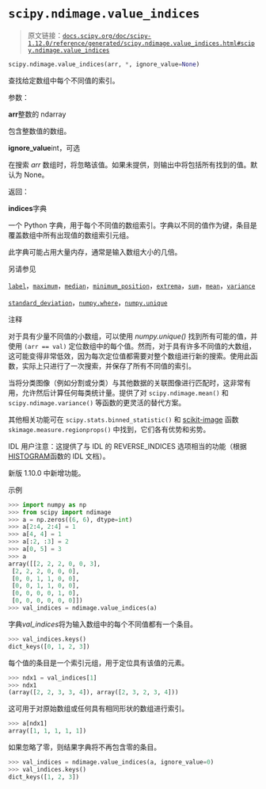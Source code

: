 # `scipy.ndimage.value_indices`

> 原文链接：[`docs.scipy.org/doc/scipy-1.12.0/reference/generated/scipy.ndimage.value_indices.html#scipy.ndimage.value_indices`](https://docs.scipy.org/doc/scipy-1.12.0/reference/generated/scipy.ndimage.value_indices.html#scipy.ndimage.value_indices)

```py
scipy.ndimage.value_indices(arr, *, ignore_value=None)
```

查找给定数组中每个不同值的索引。

参数：

**arr**整数的 ndarray

包含整数值的数组。

**ignore_value**int，可选

在搜索 *arr* 数组时，将忽略该值。如果未提供，则输出中将包括所有找到的值。默认为 None。

返回：

**indices**字典

一个 Python 字典，用于每个不同值的数组索引。字典以不同的值作为键，条目是覆盖数组中所有出现值的数组索引元组。

此字典可能占用大量内存，通常是输入数组大小的几倍。

另请参见

[`label`](https://docs.scipy.org/doc/scipy-1.12.0/reference/generated/scipy.ndimage.label.html#scipy.ndimage.label "scipy.ndimage.label")，[`maximum`](https://docs.scipy.org/doc/scipy-1.12.0/reference/generated/scipy.ndimage.maximum.html#scipy.ndimage.maximum "scipy.ndimage.maximum")，[`median`](https://docs.scipy.org/doc/scipy-1.12.0/reference/generated/scipy.ndimage.median.html#scipy.ndimage.median "scipy.ndimage.median")，[`minimum_position`](https://docs.scipy.org/doc/scipy-1.12.0/reference/generated/scipy.ndimage.minimum_position.html#scipy.ndimage.minimum_position "scipy.ndimage.minimum_position")，[`extrema`](https://docs.scipy.org/doc/scipy-1.12.0/reference/generated/scipy.ndimage.extrema.html#scipy.ndimage.extrema "scipy.ndimage.extrema")，[`sum`](https://docs.python.org/3/library/functions.html#sum "(在 Python v3.12 中)")，[`mean`](https://docs.scipy.org/doc/scipy-1.12.0/reference/generated/scipy.ndimage.mean.html#scipy.ndimage.mean "scipy.ndimage.mean")，[`variance`](https://docs.scipy.org/doc/scipy-1.12.0/reference/generated/scipy.ndimage.variance.html#scipy.ndimage.variance "scipy.ndimage.variance")

[`standard_deviation`](https://docs.scipy.org/doc/scipy-1.12.0/reference/generated/scipy.ndimage.standard_deviation.html#scipy.ndimage.standard_deviation "scipy.ndimage.standard_deviation")，[`numpy.where`](https://numpy.org/devdocs/reference/generated/numpy.where.html#numpy.where "(在 NumPy v2.0.dev0 中)")，[`numpy.unique`](https://numpy.org/devdocs/reference/generated/numpy.unique.html#numpy.unique "(在 NumPy v2.0.dev0 中)")

注释

对于具有少量不同值的小数组，可以使用 *numpy.unique()* 找到所有可能的值，并使用 `(arr == val)` 定位数组中的每个值。然而，对于具有许多不同值的大数组，这可能变得非常低效，因为每次定位值都需要对整个数组进行新的搜索。使用此函数，实际上只进行了一次搜索，并保存了所有不同值的索引。

当将分类图像（例如分割或分类）与其他数据的关联图像进行匹配时，这非常有用，允许然后计算任何每类统计量。提供了对 `scipy.ndimage.mean()` 和 `scipy.ndimage.variance()` 等函数的更灵活的替代方案。

其他相关功能可在 `scipy.stats.binned_statistic()` 和 [scikit-image](https://scikit-image.org/) 函数 `skimage.measure.regionprops()` 中找到，它们各有优势和劣势。

IDL 用户注意：这提供了与 IDL 的 REVERSE_INDICES 选项相当的功能（根据[HISTOGRAM](https://www.l3harrisgeospatial.com/docs/histogram.html)函数的 IDL 文档）。

新版 1.10.0 中新增功能。

示例

```py
>>> import numpy as np
>>> from scipy import ndimage
>>> a = np.zeros((6, 6), dtype=int)
>>> a[2:4, 2:4] = 1
>>> a[4, 4] = 1
>>> a[:2, :3] = 2
>>> a[0, 5] = 3
>>> a
array([[2, 2, 2, 0, 0, 3],
 [2, 2, 2, 0, 0, 0],
 [0, 0, 1, 1, 0, 0],
 [0, 0, 1, 1, 0, 0],
 [0, 0, 0, 0, 1, 0],
 [0, 0, 0, 0, 0, 0]])
>>> val_indices = ndimage.value_indices(a) 
```

字典*val_indices*将为输入数组中的每个不同值都有一个条目。

```py
>>> val_indices.keys()
dict_keys([0, 1, 2, 3]) 
```

每个值的条目是一个索引元组，用于定位具有该值的元素。

```py
>>> ndx1 = val_indices[1]
>>> ndx1
(array([2, 2, 3, 3, 4]), array([2, 3, 2, 3, 4])) 
```

这可用于对原始数组或任何具有相同形状的数组进行索引。

```py
>>> a[ndx1]
array([1, 1, 1, 1, 1]) 
```

如果忽略了零，则结果字典将不再包含零的条目。

```py
>>> val_indices = ndimage.value_indices(a, ignore_value=0)
>>> val_indices.keys()
dict_keys([1, 2, 3]) 
```
